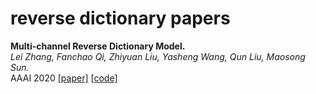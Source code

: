 # reverse dictionary papers


**Multi-channel Reverse Dictionary Model.**<br>
*Lei Zhang, Fanchao Qi, Zhiyuan Liu, Yasheng Wang, Qun Liu, Maosong Sun.*<br>
AAAI 2020
[[paper]](https://arxiv.org/pdf/1912.08441.pdf)
[[code]](https://github.com/thunlp/MultiRD)
